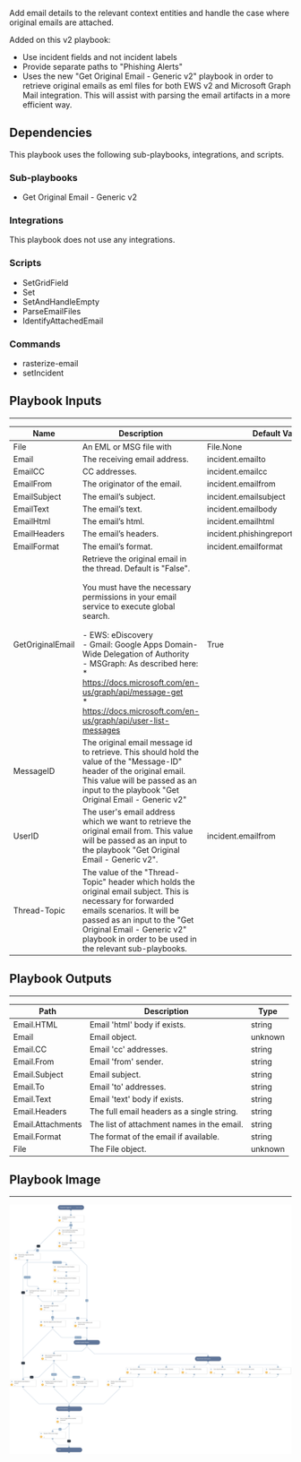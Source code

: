 Add email details to the relevant context entities and handle the case where original emails are attached.

Added on this v2 playbook:
- Use incident fields and not incident labels
- Provide separate paths to "Phishing Alerts"
- Uses the new "Get Original Email - Generic v2" playbook in order to retrieve original emails as eml files for both EWS v2 and Microsoft Graph Mail integration. This will assist with parsing the email artifacts in a more efficient way.


## Dependencies
This playbook uses the following sub-playbooks, integrations, and scripts.

### Sub-playbooks
* Get Original Email - Generic v2

### Integrations
This playbook does not use any integrations.

### Scripts
* SetGridField
* Set
* SetAndHandleEmpty
* ParseEmailFiles
* IdentifyAttachedEmail

### Commands
* rasterize-email
* setIncident

## Playbook Inputs
---

| **Name** | **Description** | **Default Value** | **Required** |
| --- | --- | --- | --- |
| File | An EML or MSG file with | File.None | Optional |
| Email | The receiving email address. | incident.emailto | Optional |
| EmailCC | CC addresses. | incident.emailcc | Optional |
| EmailFrom | The originator of the email. | incident.emailfrom | Optional |
| EmailSubject | The email’s subject. | incident.emailsubject | Optional |
| EmailText | The email’s text. | incident.emailbody | Optional |
| EmailHtml | The email’s html. | incident.emailhtml | Optional |
| EmailHeaders | The email’s headers. | incident.phishingreporteremailheaders | Optional |
| EmailFormat | The email’s format. | incident.emailformat | Optional |
| GetOriginalEmail | Retrieve the original email in the thread. Default is "False".<br/><br/>You must have the necessary permissions in your email service to execute global search.<br/><br/>- EWS: eDiscovery<br/>- Gmail: Google Apps Domain-Wide Delegation of Authority<br/>- MSGraph: As described here:<br/>  \* https://docs.microsoft.com/en-us/graph/api/message-get<br/>  \* https://docs.microsoft.com/en-us/graph/api/user-list-messages | True | Optional |
| MessageID | The original email message id to retrieve. This should hold the value of the "Message-ID" header of the original email. This value will be passed as an input to the playbook "Get Original Email - Generic v2" |  | Optional |
| UserID | The user's email address which we want to retrieve the original email from. This value will be passed as an input to the playbook "Get Original Email - Generic v2". | incident.emailfrom | Optional |
| Thread-Topic | The value of the "Thread-Topic" header which holds the original email subject. This is necessary for forwarded emails scenarios. It will be passed as an input to the "Get Original Email - Generic v2" playbook in order to be used in the relevant sub-playbooks. |  | Optional |

## Playbook Outputs
---

| **Path** | **Description** | **Type** |
| --- | --- | --- |
| Email.HTML | Email 'html' body if exists. | string |
| Email | Email object. | unknown |
| Email.CC | Email 'cc' addresses. | string |
| Email.From | Email 'from' sender. | string |
| Email.Subject | Email subject. | string |
| Email.To | Email 'to' addresses. | string |
| Email.Text | Email 'text' body if exists. | string |
| Email.Headers | The full email headers as a single string. | string |
| Email.Attachments | The list of attachment names in the email. | string |
| Email.Format | The format of the email if available. | string |
| File | The File object. | unknown |

## Playbook Image
---
![Process Email - Generic v2](../doc_files/Process_Email_-_Generic_v2.png)